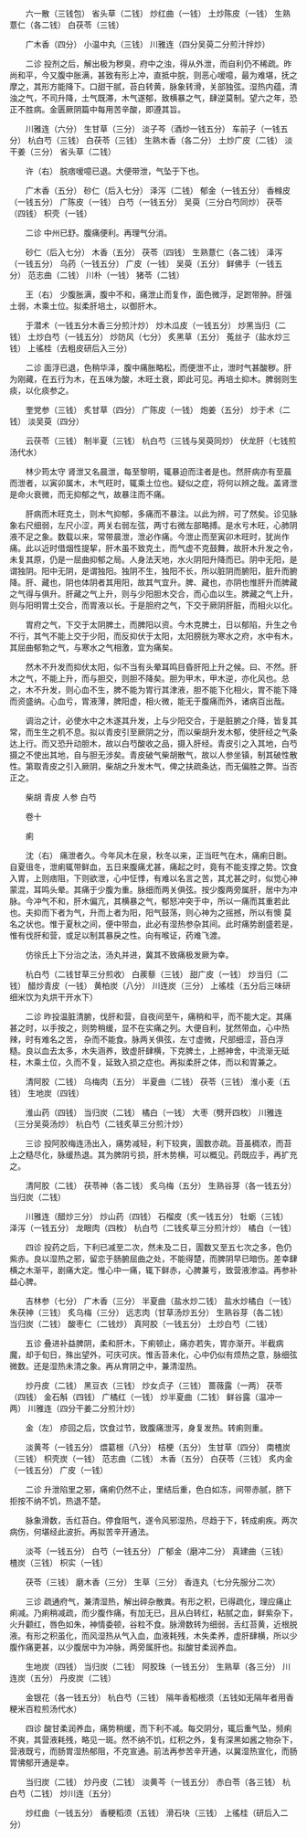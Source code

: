 <!-- { "loadSidebar": true } -->
　　六一散（三钱包） 省头草（二钱） 炒红曲（一钱） 土炒陈皮（一钱） 生熟薏仁（各二钱） 白茯苓（三钱）

　　广木香（四分） 小温中丸（三钱） 川雅连（四分吴萸二分煎汁拌炒）

　　二诊 投剂之后，解出极为秽臭，府中之浊，得从外泄，而自利仍不稀疏。昨尚和平，今又腹中胀满，甚致有形上冲，直抵中脘，则恶心嗳噫，最为难堪，抚之摩之，其形方能降下。口甜干腻，苔白转黄，脉象转滑，关部独弦。湿热内蕴，清浊之气，不司升降，土气既滞，木气遂郁，致横暴之气，肆逆莫制。望六之年，恐正不胜病。金匮厥阴篇中每用苦辛酸，即遵其旨。

　　川雅连（六分） 生甘草（三分） 淡子芩（酒炒一钱五分） 车前子（一钱五分） 杭白芍（三钱） 白茯苓（三钱） 生熟木香（各二分） 土炒广皮（二钱） 淡干姜（三分） 省头草（二钱）

　　许（右） 脘痞嗳噫已退。大便带泄，气坠于下也。

　　广木香（五分） 砂仁（后入七分） 泽泻（二钱） 郁金（一钱五分） 香橼皮（一钱五分） 广陈皮（一钱） 白芍（一钱五分） 吴萸（三分白芍同炒） 茯苓（四钱） 枳壳（一钱）

　　二诊 中州已舒。腹痛便利。再理气分消。

　　砂仁（后入七分） 木香（五分） 茯苓（四钱） 生熟薏仁（各二钱） 泽泻（一钱五分） 乌药（一钱五分） 广皮（一钱） 吴萸（五分） 鲜佛手（一钱五分） 范志曲（二钱） 川朴（一钱） 猪苓（二钱）

　　王（右） 少腹胀满，腹中不和，痛泄止而复作，面色微浮，足跗带肿。肝强土弱，木乘土位。拟柔肝培土，以御肝木。

　　于潜术（一钱五分木香三分煎汁炒） 炒木瓜皮（一钱五分） 炒黑当归（二钱） 土炒白芍（一钱五分） 炒防风（七分） 炙黑草（五分） 菟丝子（盐水炒三钱） 上徭桂（去粗皮研后入三分）

　　二诊 面浮已退，色稍华泽，腹中痛胀略松，而便泄不止，泄时气甚酸秽。肝为刚藏，在五行为木，在五味为酸，木旺土衰，即此可见。再培土抑木。脾弱则生痰，以化痰参之。

　　奎党参（三钱） 炙甘草（四分） 广陈皮（一钱） 炮姜（五分） 炒于术（二钱） 淡吴萸（四分）

　　云茯苓（三钱） 制半夏（三钱） 杭白芍（三钱与吴萸同炒） 伏龙肝（七钱煎汤代水）

　　林少筠太守 肾泄又名晨泄，每至黎明，辄暴迫而注者是也。然肝病亦有至晨而泄者，以寅卯属木，木气旺时，辄乘土位也。疑似之症，将何以辨之哉。盖肾泄是命火衰微，而无抑郁之气，故暴注而不痛。

　　肝病而木旺克土，则木气抑郁，多痛而不暴注。以此为辨，可了然矣。诊见脉象右尺细弱，左尺小涩，两关右弱左弦，两寸右微左部略搏。是水亏木旺，心肺阴液不足之象。数载以来，常带晨泄，泄必作痛。今泄止而至寅卯木旺时，犹尚作痛。此以近时借烟性提挈，肝木虽不致克土，而气虚不克鼓舞，故肝木升发之令，未复其原，仍是一屈曲抑郁之局。人身法天地，水火阴阳升降而已。阴中无阳，是谓独阴。阳中无阴，是谓独阳。独阴不生，独阳不长，所以脏阴而腑阳，脏升而腑降。肝、藏也，阴也体阴者其用阳，故其气宜升。脾、藏也，亦阴也惟肝升而脾藏之气得与俱升。肝藏之气上升，则与少阳胆木交合，而心血以生。脾藏之气上升，则与阳明胃土交合，而胃液以长。于是胆府之气，下交于厥阴肝脏，而相火以化。

　　胃府之气，下交于太阴脾土，而脾阳以资。今木克脾土，日以郁陷，升生之令不行，其气不能上交于少阳，而反抑伏于太阳，太阳膀胱为寒水之府，水中有木，其屈曲郁勃之气，与寒水之气相激，宜为痛矣。

　　然木不升发而抑伏太阳，似不当有头晕耳鸣目昏肝阳上升之候。曰、不然。肝木之气，不能上升，而与胆交，则胆不降矣。胆为甲木，甲木逆，亦化风也。总之，木不升发，则心血不生，脾不能为胃行其津液，胆不能下化相火，胃不能下降而资盛纳。心血亏，胃液薄，脾阳虚，相火微，能无于腹痛而外，诸病百出哉。

　　调治之计，必使水中之木遂其升发，上与少阳交合，于是脏腑之介降，皆复其常，而生生之机不息。拟以青皮引至厥阴之分，而以柴胡升发木郁，使肝经之气条达上行。而又恐升动胆木，故以白芍酸收之品，摄入肝经。青皮引之入其地，白芍摄之不使出其地，自与胆无涉矣。青皮破气柴胡散气，故以人参坐镇，制其破性散性。第取青皮之引入厥阴，柴胡之升发木气，俾之扶疏条达，而无偏胜之弊。当否正之。

　　柴胡 青皮 人参 白芍

　　卷十

　　痢

　　沈（右） 痛泄者久。今年风木在泉，秋冬以来，正当旺气在木，痛痢日剧。自夏徂冬，泄痢辄带鲜血，五日来腹痛尤甚，痛起之时，竟有不能支撑之势。饮食入胃，上则痞阻，下则欲泄，心中怔悸，有难以名言之苦，其尤甚之时，似觉心神蒙混，耳鸣头晕。其痛于少腹为重。脉细而两关俱弦。按少腹两旁属肝，居中为冲脉。今冲气不和，肝木偏亢，其横暴之气，郁怒冲突于中，所以一痛而其重若此也。夫抑而下者为气，升而上者为阳，阳气鼓荡，则心神为之摇撼，所以有懊 莫名之状也。惟于夏秋之间，便中带血，此必有湿热参杂其间。此时痛势剧盛若是，惟有伐肝和营，或足以制其暴戾之性。向有喉证，药难飞渡。

　　仿徐氏上下分治之法，汤丸并进，冀其不致痛极发厥为幸。

　　杭白芍（二钱甘草三分煎收） 白蒺藜（三钱） 甜广皮（一钱） 炒当归（二钱） 醋炒青皮（一钱） 黄柏炭（八分） 川连炭（三分） 上徭桂（五分后三味研细米饮为丸烘干开水下）

　　二诊 昨投温脏清腑，伐肝和营，自夜间至午，痛稍和平，而不能大定。其痛甚之时，以手按之，则势稍缓，显不在实痛之列。大便自利，犹然带血，心中热辣，时有难名之苦， 杂而不能食。脉两关俱弦，左寸虚微，尺部细涩，苔白浮糙。良以血去太多，木失涵养，致虚肝肆横，下克脾土，上撼神舍，中流渐无砥柱，木乘土位，久而不复，延致入损之症也。再拟柔肝之体，而以和胃兼之。

　　清阿胶（二钱） 乌梅肉（五分） 半夏曲（二钱） 茯苓（三钱） 淮小麦（五钱） 生地炭（四钱）

　　淮山药（四钱） 当归炭（二钱） 橘白（一钱） 大枣（劈开四枚） 川雅连（三分吴萸汤炒） 杭白芍（二钱炙草三分煎汁炒）

　　三诊 投阿胶梅连汤出入，痛势减轻，利下较爽，圊数亦疏。苔虽稠浓，而苔上之糙尽化，脉缓热退。其为脾阴亏损，肝木势横，可以概见。药既应手，再扩充之。

　　清阿胶（二钱） 茯苓神（各二钱） 炙乌梅（五分） 生熟谷芽（各一钱五分） 当归炭（二钱）

　　川雅连（醋炒三分） 炒山药（四钱） 石榴皮（炙一钱五分） 牡蛎（三钱） 泽泻（一钱五分） 龙眼肉（四枚） 杭白芍（二钱炙草三分煎汁炒） 橘白（一钱）

　　四诊 投药之后，下利已减至二次，然未及二日，圊数又至五七次之多，色仍紫赤。良以湿热之邪，留恋于肠腑屈曲之处，不能得楚，而脾阴早已暗伤。差幸肆横之木渐平，剧痛大定。惟心中一痛，辄下鲜赤，心脾兼亏，致营液渗溢。再参补益心脾。

　　吉林参（七分） 广木香（三分） 半夏曲（盐水炒二钱） 盐水炒橘白（一钱） 朱茯神（三钱） 炙乌梅（三分） 远志肉（甘草汤炒五分） 生熟谷芽（各二钱） 当归炭（二钱） 酸枣仁（二钱炒） 真阿胶（一钱五分） 土炒白芍（二钱）

　　五诊 叠进补益脾阴，柔和肝木，下痢顿止，痛亦若失，胃亦渐开。半截病魔，却于旬日，殊出望外，可庆可庆。惟舌苔未化，心中仍似有烦热之意，脉细弦微数。还是湿热未清之象。再从育阴之中，兼清湿热。

　　炒丹皮（二钱） 黑豆衣（三钱） 炒女贞子（三钱） 蔷薇露（一两） 茯苓（四钱） 金石斛（四钱） 广橘红（一钱） 炒半夏曲（二钱） 鲜谷露（温冲一两） 川雅连（四分干姜二分煎汁炒）

　　金（左） 疹回之后，饮食过节，致腹痛泄泻，身复发热。转痢则重。

　　淡黄芩（一钱五分） 煨葛根（八分） 桔梗（五分） 生甘草（四分） 南楂炭（三钱） 枳壳炭（一钱） 范志曲（二钱） 木香（五分） 白茯苓（三钱） 炙内金（一钱五分） 广皮（一钱）

　　二诊 升泄陷里之邪，痛痢仍然不止，里结后重，色白如冻，间带赤腻，脐下拒按不纳不饥，热退不楚。

　　脉象滑数，舌红苔白。停食阻气，遂令风邪湿热，尽趋于下，转成痢疾。两次病伤，何堪经此波折。再拟苦辛开通法。

　　淡芩（一钱五分） 白芍（一钱五分） 广郁金（磨冲二分） 真建曲（三钱） 楂炭（三钱） 枳实（一钱）

　　茯苓（三钱） 磨木香（三分） 生草（三分） 香连丸（七分先服分二次）

　　三诊 疏通府气，兼清湿热，解出碎杂散粪。有形之积，已得疏化，理应痛止痢减。乃痢稍减疏，而少腹作痛，有加无已，且从白转红，粘腻之血，鲜紫杂下，火升颧红，唇色如朱，神情委顿，谷粒不食。脉滑数转为细弱，舌红苔黄，近根脱液。有形之积虽化，而风湿热从气入血，血液耗残，木失柔养，虚肝肆横，所以少腹作痛更甚，以少腹居中为冲脉，两旁属肝也。拟酸甘柔润养血。

　　生地炭（四钱） 当归炭（二钱） 阿胶珠（一钱五分） 生熟草（各三分） 川连炭（五分） 丹皮炭（二钱）

　　金银花（各一钱五分） 杭白芍（三钱） 隔年香稻根须（五钱如无隔年者用香粳米百粒煎汤代水）

　　四诊 酸甘柔润养血，痛势稍缓，而下利不减。每交阴分，辄后重气坠，频痢不爽，其营液耗残，略见一斑。然不纳不饥，红积之外，复有深黑如酱之物杂下，营液既亏，而肠胃湿热郁阻，不克宣通。前法再参苦辛开通，以冀湿热宣化，而肠胃怫郁开通是幸。

　　当归炭（二钱） 炒丹皮（二钱） 淡黄芩（一钱五分） 赤白苓（各三钱） 杭白芍（二钱） 炒川连（五分）

　　炒红曲（一钱五分） 香粳稻须（五钱） 滑石块（三钱） 上徭桂（研后入二分）

